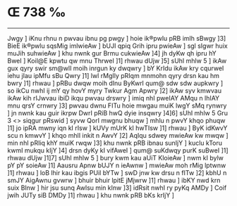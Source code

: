 # Œ 738 ‰
---
Jwgy ] iKnu rhnu n pwvau ibnu pg pwgy ] hoie ik®pwlu pRB imlh sBwgy
]3] BieE ik®pwlu sqsMig imlwieAw ] bUJI qpiq Grih ipru pwieAw ]
sgl sIgwr huix muJih suhwieAw ] khu nwnk gur Brmu cukwieAw ]4] jh
dyKw qh ipru hY BweI ] Koil@E kpwtu qw mnu ThrweI ]1] rhwau dUjw ]5]
sUhI mhlw 5 ] ikAw gux qyry swir sm@wlI moih inrgun ky dwqwry ] bY
KrIdu ikAw kry cqurweI iehu jIau ipMfu sBu Qwry ]1] lwl rMgIly pRIqm
mnmohn qyry drsn kau hm bwry ]1] rhwau ] pRBu dwqw moih dInu ByKwrI
qum@ sdw sdw aupkwry ] so ikCu nwhI ij mY qy hovY myry Twkur Agm Apwry
]2] ikAw syv kmwvau ikAw kih rIJwvau ibiD ikqu pwvau drswry ] imiq
nhI pweIAY AMqu n lhIAY mnu qrsY crnwry ]3] pwvau dwnu FITu hoie
mwgau muiK lwgY sMq rynwry ] jn nwnk kau guir ikrpw DwrI pRiB hwQ dyie
insqwry ]4]6]
sUhI mhlw 5 Gru 3
<> siqgur pRswid ]
syvw QorI mwgnu bhuqw ] mhlu n pwvY khqo phuqw ]1] jo ipRA mwny iqn
kI rIsw ] kUVy mUrK kI hwTIsw ]1] rhwau ] ByK idKwvY scu n kmwvY ]
khqo mhlI inkit n AwvY ]2] AqIqu sdwey mwieAw kw mwqw ] min nhI
pRIiq khY muiK rwqw ]3] khu nwnk pRB ibnau sunIjY ] kuclu kToru kwmI
mukqu kIjY ]4] drsn dyKy kI vifAweI ] qum@ suKdwqy purK suBweI ]1]
rhwau dUjw ]1]7] sUhI mhlw 5 ] bury kwm kau aUiT KloieAw ] nwm kI
bylw pY pY soieAw ]1] Aausru Apnw bUJY n ieAwnw ] mwieAw moh rMig
lptwnw ]1] rhwau ] loB lhir kau ibgis PUil bYTw ] swD jnw kw drsu
n fITw ]2] kbhU n smJY AigAwnu gvwrw ] bhuir bhuir lpitE jMjwrw
]1] rhwau ] ibKY nwd krn suix BInw ] hir jsu sunq Awlsu min kInw
]3] idRsit nwhI ry pyKq AMDy ] Coif jwih JUTy siB DMDy ]1] rhwau ] khu
nwnk pRB bKs krIjY ]
####
